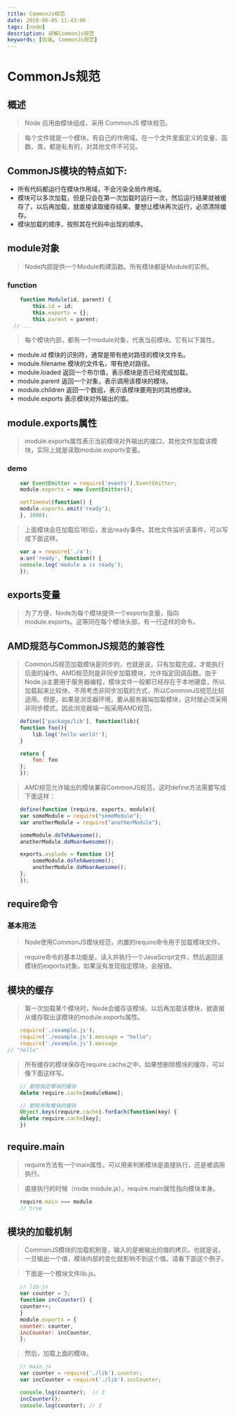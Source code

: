 ```yaml
---
title: CommonJs规范
date: 2018-06-05 11:43:06
tags: [node]
description: 讲解CommonJs规范
keywords: [前端, CommonJs规范]
---
```


# CommonJs规范

## 概述
> Node 应用由模块组成，采用 CommonJS 模块规范。

> 每个文件就是一个模块，有自己的作用域。在一个文件里面定义的变量、函数、类，都是私有的，对其他文件不可见。

## CommonJS模块的特点如下:
* 所有代码都运行在模块作用域，不会污染全局作用域。
* 模块可以多次加载，但是只会在第一次加载时运行一次，然后运行结果就被缓存了，以后再加载，就直接读取缓存结果。要想让模块再次运行，必须清除缓存。
* 模块加载的顺序，按照其在代码中出现的顺序。

## module对象
> Node内部提供一个Module构建函数。所有模块都是Module的实例。

### function
```js
    function Module(id, parent) {
        this.id = id;
        this.exports = {};
        this.parent = parent;
  // ...
```

> 每个模块内部，都有一个module对象，代表当前模块。它有以下属性。

* module.id 模块的识别符，通常是带有绝对路径的模块文件名。
* module.filename 模块的文件名，带有绝对路径。
* module.loaded 返回一个布尔值，表示模块是否已经完成加载。
* module.parent 返回一个对象，表示调用该模块的模块。
* module.children 返回一个数组，表示该模块要用到的其他模块。
* module.exports 表示模块对外输出的值。

## module.exports属性
> module.exports属性表示当前模块对外输出的接口，其他文件加载该模块，实际上就是读取module.exports变量。

### demo 
```js
    var EventEmitter = require('events').EventEmitter;
    module.exports = new EventEmitter();

    setTimeout(function() {
    module.exports.emit('ready');
    }, 1000);
```

> 上面模块会在加载后1秒后，发出ready事件。其他文件监听该事件，可以写成下面这样。

```js
    var a = require('./a');
    a.on('ready', function() {
    console.log('module a is ready');
    });
```

## exports变量
> 为了方便，Node为每个模块提供一个exports变量，指向module.exports。这等同在每个模块头部，有一行这样的命令。

## AMD规范与CommonJS规范的兼容性

> CommonJS规范加载模块是同步的，也就是说，只有加载完成，才能执行后面的操作。AMD规范则是非同步加载模块，允许指定回调函数。由于Node.js主要用于服务器编程，模块文件一般都已经存在于本地硬盘，所以加载起来比较快，不用考虑非同步加载的方式，所以CommonJS规范比较适用。但是，如果是浏览器环境，要从服务器端加载模块，这时就必须采用非同步模式，因此浏览器端一般采用AMD规范。

```js
    define(['package/lib'], function(lib){
    function foo(){
        lib.log('hello world!');
    }

    return {
        foo: foo
    };
    });
```

> AMD规范允许输出的模块兼容CommonJS规范，这时define方法需要写成下面这样：

```js 
    define(function (require, exports, module){
    var someModule = require("someModule");
    var anotherModule = require("anotherModule");

    someModule.doTehAwesome();
    anotherModule.doMoarAwesome();

    exports.asplode = function (){
        someModule.doTehAwesome();
        anotherModule.doMoarAwesome();
    };
    });
```

## require命令

### 基本用法
> Node使用CommonJS模块规范，内置的require命令用于加载模块文件。

> require命令的基本功能是，读入并执行一个JavaScript文件，然后返回该模块的exports对象。如果没有发现指定模块，会报错。

## 模块的缓存
> 第一次加载某个模块时，Node会缓存该模块。以后再加载该模块，就直接从缓存取出该模块的module.exports属性。

```js 
    require('./example.js');
    require('./example.js').message = "hello";
    require('./example.js').message
// "hello"
```

> 所有缓存的模块保存在require.cache之中，如果想删除模块的缓存，可以像下面这样写。

```js
    // 删除指定模块的缓存
    delete require.cache[moduleName];

    // 删除所有模块的缓存
    Object.keys(require.cache).forEach(function(key) {
    delete require.cache[key];
    })
```
## require.main

> require方法有一个main属性，可以用来判断模块是直接执行，还是被调用执行。

> 直接执行的时候（node module.js），require.main属性指向模块本身。

```js 
    require.main === module
    // true
```

## 模块的加载机制

> CommonJS模块的加载机制是，输入的是被输出的值的拷贝。也就是说，一旦输出一个值，模块内部的变化就影响不到这个值。请看下面这个例子。

> 下面是一个模块文件lib.js。

```js 
    // lib.js
    var counter = 3;
    function incCounter() {
    counter++;
    }
    module.exports = {
    counter: counter,
    incCounter: incCounter,
    };
```

> 然后，加载上面的模块。

```js
    // main.js
    var counter = require('./lib').counter;
    var incCounter = require('./lib').incCounter;

    console.log(counter);  // 3
    incCounter();
    console.log(counter); // 3
```